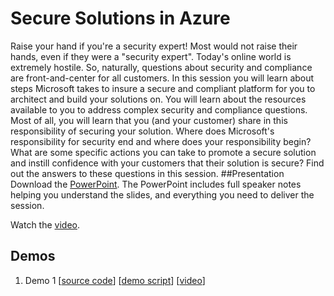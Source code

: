 # Secure Solutions in Azure
Raise your hand if you're a security expert!  Most would not raise their hands, even if they were a "security expert".  Today's online world is extremely hostile.  So, naturally, questions about security and compliance are front-and-center for all customers.  In this session you will learn about steps Microsoft takes to insure a secure and compliant platform for you to architect and build your solutions on.  You will learn about the resources available to you to address complex security and compliance questions.  Most of all, you will learn that you (and your customer) share in this responsibility of securing your solution.  Where does Microsoft's responsibility for security end and where does your responsibility begin?  What are some specific actions you can take to promote a secure solution and instill confidence with your customers that their solution is secure?  Find out the answers to these questions in this session.
##Presentation
Download the [PowerPoint](https://github.com/GSIAzureCOE/Secure-Solutions/blob/master/todo.pptx).
The PowerPoint includes full speaker notes helping you understand the slides, and everything you need to deliver the session.

Watch the [video](https://gsiazurecoecontent.blob.core.windows.net/building-secure-solutions-in-azure/todo.mp4).

## Demos
1. Demo 1
[[source code](https://github.com/GSIAzureCOE/Secure-Solutions/blob/master/todo)]
[[demo script](https://github.com/GSIAzureCOE/Secure-Solutions/blob/master/todo.docx)]
[[video](https://gsiazurecoecontent.blob.core.windows.net/building-secure-solutions-in-azure/todo.mp4)]
